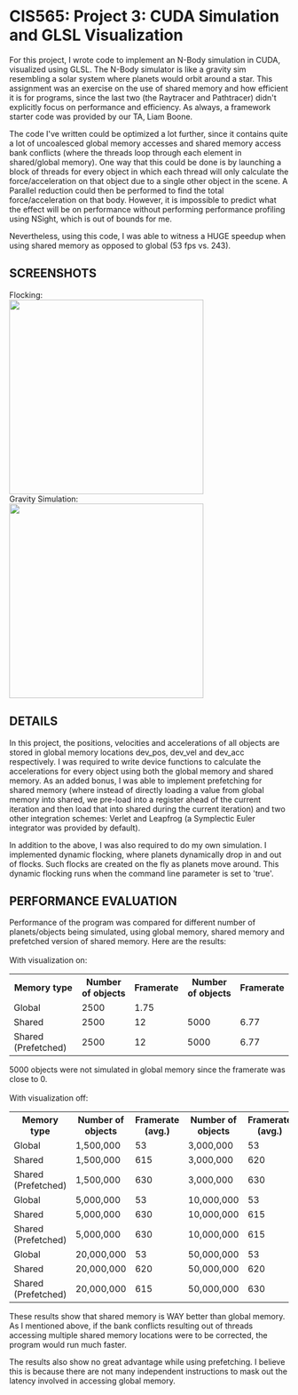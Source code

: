CIS565: Project 3: CUDA Simulation and GLSL Visualization
===

For this project, I wrote code to implement an N-Body simulation in CUDA, visualized using GLSL. The N-Body simulator 
is like a gravity sim resembling a solar system where planets would orbit around a star. This assignment was an exercise 
on the use of shared memory and how efficient it is for programs, since the last two (the Raytracer and Pathtracer) 
didn't explicitly focus on performance and efficiency. As always, a framework starter code was provided by our TA, 
Liam Boone.

The code I've written could be optimized a lot further, since it contains quite a lot of uncoalesced global memory 
accesses and shared memory access bank conflicts (where the threads loop through each element in shared/global memory). 
One way that this could be done is by launching a block of threads for every object in which each thread will only calculate 
the force/acceleration on that object due to a single other object in the scene. A Parallel reduction could then be 
performed to find the total force/acceleration on that body. However, it is impossible to predict what the effect will be 
on performance without performing performance profiling using NSight, which is out of bounds for me.

Nevertheless, using this code, I was able to witness a HUGE speedup when using shared memory as opposed to global (53 fps vs. 243).

SCREENSHOTS
-----------
Flocking:<br />
<img src="https://raw.github.com/rohith10/Project3-Simulation/master/screenshots/flock.png" height="350" width="350"/><br />
Gravity Simulation:<br />
<img src="https://raw.github.com/rohith10/Project3-Simulation/master/screenshots/gravsim.png" height="350" width="350"/><br />

DETAILS
-------
In this project, the positions, velocities and accelerations of all objects are stored in global memory locations 
dev_pos, 
dev_vel 
and dev_acc respectively. I was required to write device functions to calculate the accelerations for every object using 
both the global memory and shared memory. As an added bonus, I was able to implement prefetching for shared memory (where 
instead of directly loading a value from global memory into shared, we pre-load into a register ahead of the current 
iteration and then load that into shared during the current iteration) and two other integration schemes: Verlet and 
Leapfrog (a Symplectic Euler integrator was provided by default). 

In addition to the above, I was also required to do my own simulation. I implemented dynamic flocking, where planets 
dynamically drop in and out of flocks. Such flocks are created on the fly as planets move around. This dynamic flocking 
runs when the command line parameter is set to 'true'.


PERFORMANCE EVALUATION
----------------------
Performance of the program was compared for different number of planets/objects being simulated, using global memory, shared 
memory and prefetched version of shared memory. Here are the results:<br />
<br />
With visualization on:

<table>
<tr>
  <th>Memory type</th>
  <th>Number of objects</th>       
  <th>Framerate</th>
  <th>Number of objects</th>       
  <th>Framerate</th>
</tr>
<tr>
  <td>Global</td>              
  <td>2500</td>
  <td>1.75</td>
  <td></td>
  <td></td>
</tr>
<tr>
  <td>Shared</td>              
  <td>2500 </td>                   
  <td>12</td>
  <td>5000</td>
  <td>6.77 </td>
</tr>
<tr>
  <td>Shared (Prefetched)</td> 
  <td>2500</td>                    
  <td>12</td>
  <td>5000</td>
  <td>6.77</td>
</tr>
</table>

5000 objects were not simulated in global memory since the framerate was close to 0.<br />
<br />
With visualization off:

<table>
<tr>
  <th>Memory type</th>
  <th>Number of objects</th>       
  <th>Framerate (avg.)</th>
  <th>Number of objects</th>       
  <th>Framerate (avg.)</th>  
</tr>
<tr>
  <td>Global</td>
  <td>1,500,000</td>
  <td>53</td>
  <td>3,000,000</td>
  <td>53</td>
</tr>
<tr>
  <td>Shared</td>
  <td>1,500,000</td>
  <td>615</td>
  <td>3,000,000</td>
  <td>620</td>
</tr>
<tr>
  <td>Shared (Prefetched)</td>
  <td>1,500,000</td>
  <td>630</td>
  <td>3,000,000</td>
  <td>630</td>
</tr>
<tr>
  <td>Global</td>
  <td>5,000,000</td>
  <td>53</td>
  <td>10,000,000</td>
  <td>53</td>
</tr>
<tr>
  <td>Shared</td>
  <td>5,000,000</td>
  <td>630</td>
  <td>10,000,000</td>
  <td>615</td>
</tr>
<tr>
  <td>Shared (Prefetched)</td>
  <td>5,000,000</td>
  <td>630</td>
  <td>10,000,000</td>
  <td>615</td>
</tr>
<tr>
  <td>Global</td>
  <td>20,000,000</td>
  <td>53</td>
  <td>50,000,000</td>
  <td>53</td>
</tr>
<tr>
  <td>Shared</td>
  <td>20,000,000</td>
  <td>620</td>
  <td>50,000,000</td>
  <td>620</td>
</tr>
<tr>
  <td>Shared (Prefetched)</td>
  <td>20,000,000</td>
  <td>615</td>
  <td>50,000,000</td>
  <td>630</td>
</tr>
</table>

These results show that shared memory is WAY better than global memory. As I mentioned above, if the bank conflicts 
resulting out of threads accessing multiple shared memory locations were to be corrected, the program would run much faster.

The results also show no great advantage while using prefetching. I believe this is because there are not many independent 
instructions to mask out the latency involved in accessing global memory. 
